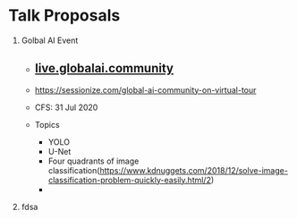 # Talk Proposals

1. Golbal AI Event

   - ## [live.globalai.community](https://live.globalai.community/)

   - https://sessionize.com/global-ai-community-on-virtual-tour

   - CFS: 31 Jul 2020

   - Topics

     - YOLO
     - U-Net
     - Four quadrants of image classification(https://www.kdnuggets.com/2018/12/solve-image-classification-problem-quickly-easily.html/2)
     - 

2. fdsa